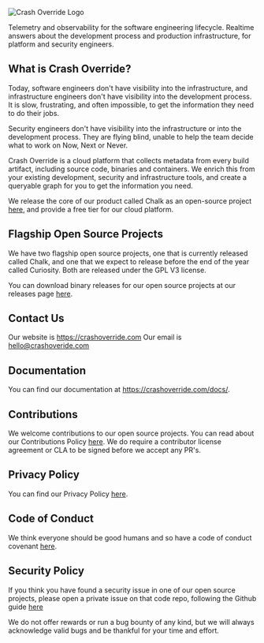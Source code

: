 
![Crash Override Logo](https://crashoverride.com/images/logos/crash-override-logo-black.png)

Telemetry and observability for the software engineering lifecycle. Realtime answers about the development process and production infrastructure, for platform and security engineers.

## What is Crash Override?
Today, software engineers don't have visibility into the infrastructure, and infrastructure engineers don't have visibility into the development process. It is slow, frustrating, and often impossible, to get the information they need to do their jobs.

Security engineers don't have visibility into the infrastructure or into the development process. They are flying blind, unable to help the team decide what to work on Now, Next or Never.

Crash Override is a cloud platform that collects metadata from every build artifact, including source code, binaries and containers. We enrich this from your existing development, security and infrastructure tools, and create a queryable graph for you to get the information you need.

We release the core of our product called Chalk as an open-source project [here](), and provide a free tier for our cloud platform.

## Flagship Open Source Projects 
We have two flagship open source projects, one that is currently released called Chalk, and one that we expect to release before the end of the year called Curiosity. Both are released under the GPL V3 license.

You can download binary releases for our open source projects at our releases page [here](https://crashoverride.com/releases).

## Contact Us

Our website is https://crashoverride.com
Our email is hello@crashoveride.com

## Documentation 

You can find our documentation at https://crashoverride.com/docs/.

## Contributions

We welcome contributions to our open source projects. You can read about our Contributions Policy [here](). We do require a contributor license agreement or CLA to be signed before we accept any PR's. 

## Privacy Policy 

You can find our Privacy Policy [here](https://crashoverride.com/privacy). 

## Code of Conduct

We think everyone should be good humans and so have a code of conduct covenant [here](/code-of-conduct.mdcode). 

## Security Policy 
If you think you have found a security issue in one of our open source projects, please open a private issue on that code repo, following the Github guide [here](https://docs.github.com/en/code-security/security-advisories/guidance-on-reporting-and-writing-information-about-vulnerabilities/privately-reporting-a-security-vulnerability)

We do not offer rewards or run a bug bounty of any kind, but we will always acknowledge valid bugs and be thankful for your time and effort. 